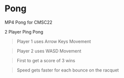 # Pong
MP4 Pong for CMSC22

2 Player Ping Pong

>Player 1 uses Arrow Keys Movement

>Player 2 uses WASD Movement

>First to get a score of 3 wins

>Speed gets faster for each bounce on the racquet
